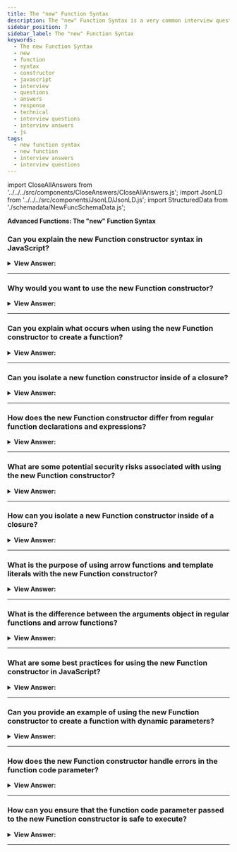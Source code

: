 ```yaml
---
title: The "new" Function Syntax
description: The "new" Function Syntax is a very common interview question.
sidebar_position: 7
sidebar_label: The "new" Function Syntax
keywords:
  - The new Function Syntax
  - new
  - function
  - syntax
  - constructor
  - javascript
  - interview
  - questions
  - answers
  - response
  - technical
  - interview questions
  - interview answers
  - js
tags:
  - new function syntax
  - new function
  - interview answers
  - interview questions
---
```


import CloseAllAnswers from '../../../src/components/CloseAnswers/CloseAllAnswers.js';
import JsonLD from '../../../src/components/JsonLD/JsonLD.js';
import StructuredData from './schemadata/NewFuncSchemaData.js';

<JsonLD data={StructuredData} />

<head>
  <title>The new Function Syntax | Frontend Phone Interview Answers</title>
</head>

**Advanced Functions: The "new" Function Syntax**

<CloseAllAnswers />

### Can you explain the new Function constructor syntax in JavaScript?

<details>
  <summary><strong>View Answer:</strong></summary>
  <div>
  <div><strong>Interview Response:</strong> The new Function constructor syntax in JavaScript provides a more concise and readable way to create functions dynamically at runtime by accepting string parameters as function code. It can also accept arrow functions and template literals as input. However, it is generally not recommended to use this approach due to security and performance concerns.
</div><br />
  <div><strong>Interview Response:</strong> A new Function object gets created using the Function constructor. Calling the constructor can directly build functions dynamically, but it has similar security and performance drawbacks (though significantly less severe) than eval. In contrast to eval, the Function constructor builds functions that only execute in the global scope. We should note that the new Function syntax does not require a function body to function. The main distinction between this method and others is that the function gets physically built from a string given at run-time. We can extract a string externally and utilize it in a function constructor. In complicated web applications, it gets employed in particular instances, such as when we receive code from a server or dynamically assemble a function from a template.
</div><br />
  <div><strong className="codeExample">Code Example:</strong><br /><br />

<strong>Syntax: </strong> new Function([arg1 [, arg2 [, ...argN]] ,] functionBody);<br /><br />

  <div></div>

```js
let sum = new Function('a', 'b', 'return a + b');

console.log(sum(1, 2)); // 3

// new Function without a function body

let sayHi = new Function('alert("Hello, JavaScript")');

sayHi(); // Hello, JavaScript
```

  </div>
  </div>
</details>

---

### Why would you want to use the new Function constructor?

<details>
  <summary><strong>View Answer:</strong></summary>
  <div>
  <div><strong>Interview Response:</strong> The new Function constructor in JavaScript provides a way to dynamically create functions at runtime. While its usage should be approached with caution due to potential security risks, there are a few scenarios where the new Function constructor can be useful.
  </div><br />
  <div><strong className="codeExample">Use Cases:</strong><br /><br />

  <div></div>

**Dynamic code execution**: The `new Function` constructor allows you to generate and execute code dynamically based on runtime conditions or user inputs. This can be useful in cases where you need to evaluate or execute code that is not known until runtime.

**Runtime code generation**: You can use the `new Function` constructor to generate functions dynamically based on specific requirements or configurations. This can be valuable in scenarios where you need to generate functions programmatically or generate functions with varying behaviors.

**Isolation and encapsulation**: By using the `new Function` constructor within a closure or IIFE (Immediately Invoked Function Expression), you can create a new function with its own scope, isolating it from the surrounding code. This can be useful for creating isolated, self-contained functions.

**Eval alternative**: In some cases, the `new Function` constructor can be used as an alternative to `eval()` for executing dynamic code. It provides a controlled environment for executing code and can be more secure when used appropriately.

---

:::warning
It's important to note that while the `new Function` constructor provides flexibility, it also comes with **potential security risks if used improperly**. Dynamic code execution should be handled carefully, ensuring that any generated code is from trusted sources and properly validated to prevent code injection vulnerabilities.
:::

  </div>
  </div>
</details>

---

### Can you explain what occurs when using the new Function constructor to create a function?

<details>
  <summary><strong>View Answer:</strong></summary>
  <div>
  
  <div><strong>Interview Response:</strong> The new Function constructor in JavaScript creates a function object dynamically at runtime using a string parameter as function code, which can include arrow functions and template literals. This approach should be used with caution due to potential security risks.
</div><br/>
  <div><strong>Technical Response:</strong> When a function gets created using the new Function constructor, its [[Environment]] gets set to global rather than the current one. As a result, such a function only has access to global variables and not outer variables. This unusual property of the "new" operator in a Function constructor appears to be very beneficial in practice. As a result, they cannot use external variables. But this is a positive thing since it protects us from mistakes. Passing parameters explicitly is a far superior architectural solution that produces no issues with minifiers.
</div>
  </div>
</details>

---

### Can you isolate a new function constructor inside of a closure?

<details>
  <summary><strong>View Answer:</strong></summary>
  <div>
  <div><strong>Interview Response:</strong> Yes, you can isolate a new Function constructor inside of a closure by defining the function code as a string inside the closure and passing it as a parameter to the constructor. This can help to avoid potential security issues related to executing code from an untrusted source.
  </div><br />
  <div><strong className="codeExample">Code Example:</strong><br /><br />

  <div></div>

```js
let MyModule = (function() {
  function MyConstructor(name) {
    this.name = name;
  }

  MyConstructor.prototype.greet = function() {
    console.log("Hello, " + this.name + "!");
  };

  // Other private variables and functions can be defined here

  // Return an object or expose only necessary members
  return {
    createInstance: function(name) {
      return new MyConstructor(name);
    }
  };
})();

var instance = MyModule.createInstance("JavaScript");
instance.greet(); // Outputs: "Hello, JavaScript!"
```

  </div>
  </div>
</details>

---

### How does the new Function constructor differ from regular function declarations and expressions?

<details>
  <summary><strong>View Answer:</strong></summary>
  <div>
  <div><strong>Interview Response:</strong> The new Function constructor differs from regular function declarations and expressions in syntax, scope, and performance. It uses the Function constructor with a string parameter, executes in the global scope, and is slower to execute.
  </div>
  </div>
</details>

---

### What are some potential security risks associated with using the new Function constructor?

<details>
  <summary><strong>View Answer:</strong></summary>
  <div>
  <div><strong>Interview Response:</strong> The new Function constructor can pose security risks when used with untrusted input, as it allows for the execution of arbitrary code. This can lead to code injection attacks, cross-site scripting, and other vulnerabilities.
  </div><br />
  <div><strong className="codeExample">Code Example:</strong><br /><br />

  <div></div>

```js
var userInput = "console.log('This is malicious code!');";
var myFunction = new Function(userInput);
myFunction();
```

  </div>
  </div>
</details>

---

### How can you isolate a new Function constructor inside of a closure?

<details>
  <summary><strong>View Answer:</strong></summary>
  <div>
  <div><strong>Interview Response:</strong> You can isolate a new Function constructor inside of a closure by defining the function code as a string inside the closure and passing it as a parameter to the constructor.
  </div><br />
  <div><strong className="codeExample">Code Example:</strong><br /><br />

  <div></div>

```js
(function() {
  var functionString = "console.log('This function is isolated.');";
  var isolatedFunction = new Function(functionString);
  
  isolatedFunction();
})();
```

:::note
This is not a modern way to handle passing of string related code. It is recommended that you use higher order functions to encapsulate the passing of dynamic strings.
:::

  </div>
  </div>
</details>

---

### What is the purpose of using arrow functions and template literals with the new Function constructor?

<details>
  <summary><strong>View Answer:</strong></summary>
  <div>
  <div><strong>Interview Response:</strong> Arrow functions and template literals can be used with the new Function constructor to create concise and readable function code, making it easier to generate functions dynamically at runtime.
  </div><br />
  <div><strong className="codeExample">Code Example:</strong><br /><br />

  <div></div>

```js
const generateMessage = new Function('name', 'return `Hello, ${name}! Welcome to our website.`');
const message = generateMessage('JavaScript');
console.log(message); // Output: Hello, JavaScript! Welcome to our website.
```

  </div>
  </div>
</details>

---

### What is the difference between the arguments object in regular functions and arrow functions?

<details>
  <summary><strong>View Answer:</strong></summary>
  <div>
  <div><strong>Interview Response:</strong> Regular functions have an `arguments` object, which contains the function's arguments. Arrow functions, even when created with `new Function`, don't have their own `arguments` object; they inherit it from the surrounding scope.
  </div><br />
  <div><strong className="codeExample">Code Example:</strong><br /><br />

  <div></div>

```js
// Regular Function
function regularFunction() {
    console.log(arguments[0]); // Output: 1
    console.log(arguments[1]); // Output: 2
}

regularFunction(1, 2);

// Arrow Function
var arrowFunction = () => {
    console.log(arguments[0]); // Error: arguments is not defined
}

arrowFunction(1, 2);

// Arrow Function in a Regular Function's Scope
function outerFunction() {
    var innerArrowFunction = () => {
        console.log(arguments[0]); // Output: 3
        console.log(arguments[1]); // Output: 4
    }
    
    innerArrowFunction();
}

outerFunction(3, 4);
```

<p>In the example above, the regular function can access the arguments object to get the passed arguments. However, the standalone arrow function can't access the arguments object because it doesn't have one. But, an arrow function inside a regular function's scope can access the arguments object of the regular function.</p>

  </div>
  </div>
</details>

---

### What are some best practices for using the new Function constructor in JavaScript?

<details>
  <summary><strong>View Answer:</strong></summary>
  <div>
  <div><strong>Interview Response:</strong> Avoid using the Function constructor due to security risks, poor performance, and limited use cases. We should use alternatives like regular functions or arrow functions.
  </div>
  </div>
</details>

---

### Can you provide an example of using the new Function constructor to create a function with dynamic parameters?

<details>
  <summary><strong>View Answer:</strong></summary>
  <div>
  <div><strong>Interview Response:</strong> To create a function with dynamic parameters using the Function constructor, pass an array of parameter names and a function body string as arguments. The constructor combines them, generating a new function with the specified parameters and behavior.
  </div><br />
  <div><strong className="codeExample">Code Example:</strong><br /><br />

  <div></div>

```js
let parameters = "a, b";
let body = "return a + b;";
let dynamicFunction = new Function(parameters, body);
console.log(dynamicFunction(1, 2)); // Output: 3
```

  </div>
  </div>
</details>

---

### How does the new Function constructor handle errors in the function code parameter?

<details>
  <summary><strong>View Answer:</strong></summary>
  <div>
  <div><strong>Interview Response:</strong> The new Function constructor parses and compiles the function code when it's created. If there are syntax errors in the code, it will throw a SyntaxError exception at creation time.
  </div><br />
  <div><strong className="codeExample">Code Example:</strong><br /><br />

  <div></div>

```js
try {
    // Incorrect JavaScript syntax
    let faultyFunction = new Function('return 1 ++ 2');
} catch (e) {
    console.log(e instanceof SyntaxError); // Output: true
    console.log(e.message); // Output: "Unexpected token '++'"
}
```

<p>In the above example, the function code passed to the new Function constructor contains a syntax error ('1 ++ 2' is not valid JavaScript). As a result, a SyntaxError is thrown when the function is created. The try/catch block catches this error and logs that it is indeed a SyntaxError, and also logs the associated error message.</p>

  </div>
  </div>
</details>

---

### How can you ensure that the function code parameter passed to the new Function constructor is safe to execute?

<details>
  <summary><strong>View Answer:</strong></summary>
  <div>
  <div><strong>Interview Response:</strong> Ensuring the safety of executing code passed to the new Function constructor can be challenging because it involves dealing with potential code injection. One of the practices could be to whitelist allowed characters or syntax by sanitizing the input (regex test).
  </div><br />
  <div><strong className="codeExample">For example, if we only expect numerical operations, we can filter the input accordingly:</strong><br /><br />

  <div></div>

```js
function createSafeFunction(code) {
    // Check if code contains only digits, whitespaces, parentheses, or arithmetic operators
    if (/^[0-9\s()+\-*/]*$/.test(code)) {
        return new Function(`return ${code};`);
    } else {
        throw new Error("Unsafe code detected.");
    }
}

try {
    let safeFunction = createSafeFunction("2 + 3");
    console.log(safeFunction()); // Output: 5
} catch (e) {
    console.log(e.message); // Won't be executed
}

try {
    let unsafeFunction = createSafeFunction("console.log(process.env)"); // unsafe code
    console.log(unsafeFunction()); 
} catch (e) {
    console.log(e.message); // Output: "Unsafe code detected."
}

```

<p>In the above example, createSafeFunction checks if the provided code only contains digits, spaces, parentheses, or arithmetic operators. If any other characters are found, an error is thrown. Otherwise, the function is created and returned.</p>

:::note
Please note, the above example is very simple and the actual implementation would need to be far more robust to ensure safety in a production environment. It is typically recommended to avoid using new Function with user input or untrusted code.
:::

  </div>
  </div>
</details>

---
